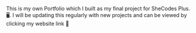 This is my own Portfolio which I built as my final project for SheCodes Plus. 🖥. 
I will be updating this regularly with new projects and can be viewed by clicking my website link 🔗
